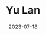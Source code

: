 ---
title: "Yu Lan"
date: 2023-07-18
tags: [SSR, Matrices, Frost]
social_image: '/media/tab_yulan.png'
description: Yu Lan Matrices
---